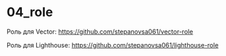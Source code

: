 # 04_role

Роль для Vector: https://github.com/stepanovsa061/vector-role

Роль для Lighthouse: https://github.com/stepanovsa061/lighthouse-role
